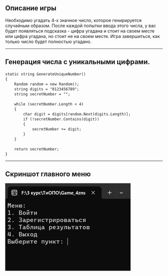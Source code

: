 ## Описание игры
Необходимо угадать 4-х значное число, которое генирируется случайным образом.
После каждой попытки ввода этого числа, у вас будет появляться подсказка - цифра угадана и стоит на своем месте или цифра угадана, но стоит не на своем месте.
Игра завершиться, как только число будет полностью угадано.
***
## Генерация числа с уникальными цифрами.
```
static string GenerateUniqueNumber()
{
    Random random = new Random();
    string digits = "0123456789";
    string secretNumber = "";

    while (secretNumber.Length < 4)
    {
        char digit = digits[random.Next(digits.Length)];
        if (!secretNumber.Contains(digit))
        {
            secretNumber += digit;
        }
    }

    return secretNumber;
}
```
***
## Скриншот главного меню
![скриншот главного меню](main.png)